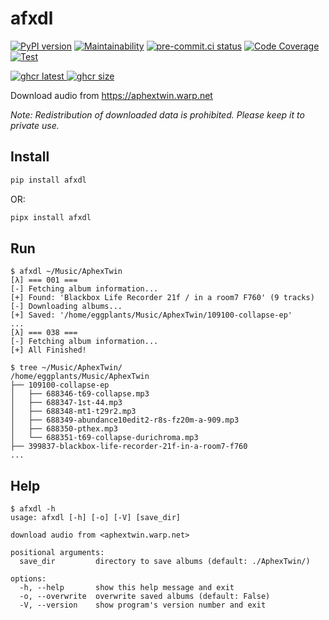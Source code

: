 # afxdl

[![PyPI version](
  <https://badge.fury.io/py/afxdl.svg>
  )](
  <https://badge.fury.io/py/afxdl>
) [![Maintainability](
  <https://qlty.sh/badges/40b9ccb5-5c3b-4da1-8d07-1f2be459f004/maintainability.svg>
  )](
  <https://qlty.sh/gh/eggplants/projects/afxdl>
) [![pre-commit.ci status](
  <https://results.pre-commit.ci/badge/github/eggplants/afxdl/master.svg>
  )](
  <https://results.pre-commit.ci/latest/github/eggplants/afxdl/master>
) [![Code Coverage](
  <https://qlty.sh/badges/40b9ccb5-5c3b-4da1-8d07-1f2be459f004/test_coverage.svg>
  )](
  <https://qlty.sh/gh/eggplants/projects/afxdl>
) [![Test](
  <https://github.com/eggplants/afxdl/actions/workflows/test.yml/badge.svg>
  )](
  <https://github.com/eggplants/afxdl/actions/workflows/test.yml>
)

[![ghcr latest](
  <https://ghcr-badge.egpl.dev/eggplants/afxdl/latest_tag?trim=major&label=latest>
 ) ![ghcr size](
  <https://ghcr-badge.egpl.dev/eggplants/afxdl/size>
)](
  <https://github.com/eggplants/afxdl/pkgs/container/afxdl>
)

Download audio from <https://aphextwin.warp.net>

_Note: Redistribution of downloaded data is prohibited. Please keep it to private use._

## Install

```bash
pip install afxdl
```

OR:

```bash
pipx install afxdl
```

## Run

```shellsession
$ afxdl ~/Music/AphexTwin
[λ] === 001 ===
[-] Fetching album information...
[+] Found: 'Blackbox Life Recorder 21f / in a room7 F760' (9 tracks)
[-] Downloading albums...
[+] Saved: '/home/eggplants/Music/AphexTwin/109100-collapse-ep'
...
[λ] === 038 ===
[-] Fetching album information...
[+] All Finished!

$ tree ~/Music/AphexTwin/
/home/eggplants/Music/AphexTwin
├── 109100-collapse-ep
│   ├── 688346-t69-collapse.mp3
│   ├── 688347-1st-44.mp3
│   ├── 688348-mt1-t29r2.mp3
│   ├── 688349-abundance10edit2-r8s-fz20m-a-909.mp3
│   ├── 688350-pthex.mp3
│   └── 688351-t69-collapse-durichroma.mp3
├── 399837-blackbox-life-recorder-21f-in-a-room7-f760
...
```

## Help

```shellsession
$ afxdl -h
usage: afxdl [-h] [-o] [-V] [save_dir]

download audio from <aphextwin.warp.net>

positional arguments:
  save_dir         directory to save albums (default: ./AphexTwin/)

options:
  -h, --help       show this help message and exit
  -o, --overwrite  overwrite saved albums (default: False)
  -V, --version    show program's version number and exit
```
